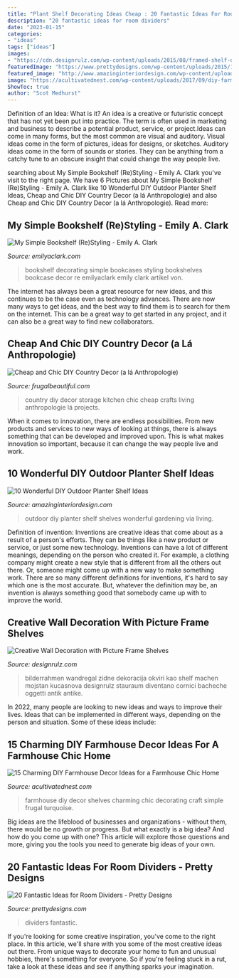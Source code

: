 ```yaml
---
title: "Plant Shelf Decorating Ideas Cheap : 20 Fantastic Ideas For Room Dividers"
description: "20 fantastic ideas for room dividers"
date: "2023-01-15"
categories:
- "ideas"
tags: ["ideas"]
images:
- "https://cdn.designrulz.com/wp-content/uploads/2015/08/framed-shelf-designrulz-3.jpg"
featuredImage: "https://www.prettydesigns.com/wp-content/uploads/2015/10/Home-Dividers.jpg"
featured_image: "http://www.amazinginteriordesign.com/wp-content/uploads/2017/07/10-Wonderful-DIY-Outdoor-Planter-Shelves-5.jpg"
image: "https://acultivatednest.com/wp-content/uploads/2017/09/diy-farmhouse-decor-ideas-diy-farmhouse-shelves.jpg"
ShowToc: true
author: "Scot Medhurst"
---
```



Definition of an Idea: What is it?
An idea is a creative or futuristic concept that has not yet been put into practice. The term is often used in marketing and business to describe a potential product, service, or project.Ideas can come in many forms, but the most common are visual and auditory. Visual ideas come in the form of pictures, ideas for designs, or sketches. Auditory ideas come in the form of sounds or stories. They can be anything from a catchy tune to an obscure insight that could change the way people live.

	

		
searching about My Simple Bookshelf (Re)Styling - Emily A. Clark you've visit to the right page. We have 6 Pictures about My Simple Bookshelf (Re)Styling - Emily A. Clark like 10 Wonderful DIY Outdoor Planter Shelf Ideas, Cheap and Chic DIY Country Decor (a lá Anthropologie) and also Cheap and Chic DIY Country Decor (a lá Anthropologie). Read more:
		
    
## My Simple Bookshelf (Re)Styling - Emily A. Clark

<img loading=lazy src="https://emilyaclark.com/wp-content/uploads/2017/05/decorating-bookcases_thumb.jpg" onerror="this.onerror=null;this.src='https://tse1.mm.bing.net/th?id=OIP.00An0sOaQh-yPBzv0I3yRQHaJ4&amp;pid=15.1';" alt="My Simple Bookshelf (Re)Styling - Emily A. Clark">

_Source: emilyaclark.com_

>bookshelf decorating simple bookcases styling bookshelves bookcase decor re emilyaclark emily clark artikel von. 

	

The internet has always been a great resource for new ideas, and this continues to be the case even as technology advances. There are now many ways to get ideas, and the best way to find them is to search for them on the internet. This can be a great way to get started in any project, and it can also be a great way to find new collaborators.

    
## Cheap And Chic DIY Country Decor (a Lá Anthropologie)

<img loading=lazy src="http://frugalbeautiful.com/blog/wp-content/uploads/2016/09/country-storage-e1472741770361.jpg" onerror="this.onerror=null;this.src='https://tse2.mm.bing.net/th?id=OIP.xTLh_CROy2e8qWKQ1Szv8AHaJ3&amp;pid=15.1';" alt="Cheap and Chic DIY Country Decor (a lá Anthropologie)">

_Source: frugalbeautiful.com_

>country diy decor storage kitchen chic cheap crafts living anthropologie lá projects. 

	

When it comes to innovation, there are endless possibilities. From new products and services to new ways of looking at things, there is always something that can be developed and improved upon. This is what makes innovation so important, because it can change the way people live and work.

    
## 10 Wonderful DIY Outdoor Planter Shelf Ideas

<img loading=lazy src="http://www.amazinginteriordesign.com/wp-content/uploads/2017/07/10-Wonderful-DIY-Outdoor-Planter-Shelves-5.jpg" onerror="this.onerror=null;this.src='https://tse2.mm.bing.net/th?id=OIP.-6QrTgV5140Cn1T-mV97iQHaNp&amp;pid=15.1';" alt="10 Wonderful DIY Outdoor Planter Shelf Ideas">

_Source: amazinginteriordesign.com_

>outdoor diy planter shelf shelves wonderful gardening via living. 

	

Definition of invention:
Inventions are creative ideas that come about as a result of a person's efforts. They can be things like a new product or service, or just some new technology. Inventions can have a lot of different meanings, depending on the person who created it. For example, a clothing company might create a new style that is different from all the others out there. Or, someone might come up with a new way to make something work. There are so many different definitions for inventions, it's hard to say which one is the most accurate. But, whatever the definition may be, an invention is always something good that somebody came up with to improve the world.

    
## Creative Wall Decoration With Picture Frame Shelves

<img loading=lazy src="https://cdn.designrulz.com/wp-content/uploads/2015/08/framed-shelf-designrulz-3.jpg" onerror="this.onerror=null;this.src='https://tse1.mm.bing.net/th?id=OIP.Xz3C0bH1evFzwfT2U2E2xwHaJ4&amp;pid=15.1';" alt="Creative Wall Decoration with Picture Frame Shelves">

_Source: designrulz.com_

>bilderrahmen wandregal zidne dekoracija okviri kao shelf machen mojstan kucasnova designrulz stauraum diventano cornici bacheche oggetti antik antike. 

	

In 2022, many people are looking to new ideas and ways to improve their lives. Ideas that can be implemented in different ways, depending on the person and situation. Some of these ideas include: 

    
## 15 Charming DIY Farmhouse Decor Ideas For A Farmhouse Chic Home

<img loading=lazy src="https://acultivatednest.com/wp-content/uploads/2017/09/diy-farmhouse-decor-ideas-diy-farmhouse-shelves.jpg" onerror="this.onerror=null;this.src='https://tse2.mm.bing.net/th?id=OIP.xjjiXgKBhoTAGkEP59o7ywHaLH&amp;pid=15.1';" alt="15 Charming DIY Farmhouse Decor Ideas for a Farmhouse Chic Home">

_Source: acultivatednest.com_

>farmhouse diy decor shelves charming chic decorating craft simple frugal turquoise. 

	

Big ideas are the lifeblood of businesses and organizations - without them, there would be no growth or progress. But what exactly is a big idea? And how do you come up with one? This article will explore those questions and more, giving you the tools you need to generate big ideas of your own.

    
## 20 Fantastic Ideas For Room Dividers - Pretty Designs

<img loading=lazy src="https://www.prettydesigns.com/wp-content/uploads/2015/10/Home-Dividers.jpg" onerror="this.onerror=null;this.src='https://tse3.mm.bing.net/th?id=OIP.93_JteOG07ItVQcB7BCi1wHaJ4&amp;pid=15.1';" alt="20 Fantastic Ideas for Room Dividers - Pretty Designs">

_Source: prettydesigns.com_

>dividers fantastic. 

	

If you're looking for some creative inspiration, you've come to the right place. In this article, we'll share with you some of the most creative ideas out there. From unique ways to decorate your home to fun and unusual hobbies, there's something for everyone. So if you're feeling stuck in a rut, take a look at these ideas and see if anything sparks your imagination.

